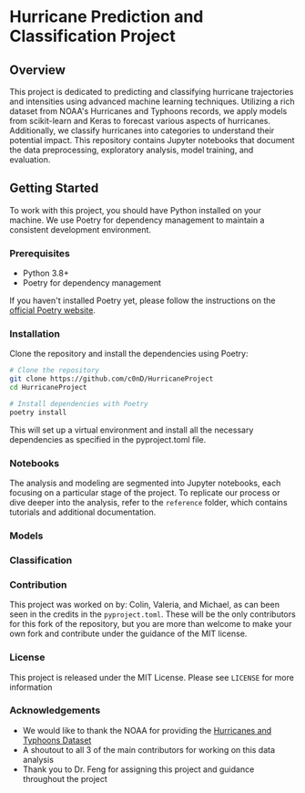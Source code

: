 # Hurricane Prediction and Classification Project

## Overview

This project is dedicated to predicting and classifying hurricane trajectories and intensities using advanced machine learning techniques. Utilizing a rich dataset from NOAA's Hurricanes and Typhoons records, we apply models from scikit-learn and Keras to forecast various aspects of hurricanes. Additionally, we classify hurricanes into categories to understand their potential impact. This repository contains Jupyter notebooks that document the data preprocessing, exploratory analysis, model training, and evaluation.

## Getting Started

To work with this project, you should have Python installed on your machine. We use Poetry for dependency management to maintain a consistent development environment.

### Prerequisites

- Python 3.8+
- Poetry for dependency management

If you haven't installed Poetry yet, please follow the instructions on the [official Poetry website](https://python-poetry.org/docs/).

### Installation

Clone the repository and install the dependencies using Poetry:

```bash
# Clone the repository
git clone https://github.com/c0nD/HurricaneProject
cd HurricaneProject

# Install dependencies with Poetry
poetry install
```
This will set up a virtual environment and install all the necessary dependencies as specified in the pyproject.toml file.  

### Notebooks
The analysis and modeling are segmented into Jupyter notebooks, each focusing on a particular stage of the project. To replicate our process or dive deeper into the analysis, refer to the `reference` folder, which contains tutorials and additional documentation.

### Models

**<TBA>**

### Classification

**<TBA>**

### Contribution
This project was worked on by: Colin, Valeria, and Michael, as can been seen in the credits in the `pyproject.toml`. These will be the only contributors for this fork of the repository, but you are more than welcome to make your own fork and contribute under the guidance of the MIT license.

### License
This project is released under the MIT License. Please see `LICENSE` for more information

### Acknowledgements
- We would like to thank the NOAA for providing the [Hurricanes and Typhoons Dataset](https://www.kaggle.com/datasets/noaa/hurricane-database)
- A shoutout to all 3 of the main contributors for working on this data analysis
- Thank you to Dr. Feng for assigning this project and guidance throughout the project

